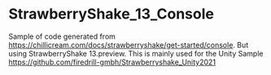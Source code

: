 # StrawberryShake_13_Console

Sample of code generated from https://chillicream.com/docs/strawberryshake/get-started/console. But using StrawberryShake 13.preview.
This is mainly used for the Unity Sample https://github.com/firedrill-gmbh/Strawberryshake_Unity2021

